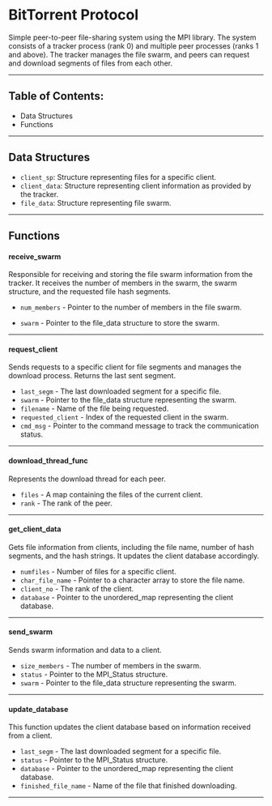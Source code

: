 # BitTorrent Protocol
Simple peer-to-peer file-sharing system using the MPI library. The system consists of a tracker process (rank 0) and multiple peer processes (ranks 1 and above). The tracker manages the file swarm, and peers can request and download segments of files from each other.

------------------------------------------------------------------------

## Table of Contents:
- Data Structures
- Functions
------------------------------------------------------------------------

## Data Structures

- `client_sp`: Structure representing files for a specific client.
- `client_data`: Structure representing client information as provided by the tracker.
- `file_data`: Structure representing file swarm.

------------------------------------------------------------------------
## Functions

#### receive_swarm

Responsible for receiving and storing the file swarm information from the tracker. It receives the number of members in the swarm, the swarm structure, and the requested file hash segments.

-  `num_members` - Pointer to the number of members in the file swarm.
* `swarm` - Pointer to the file_data structure to store the swarm.
------------------------------------------------------------------------
#### request_client

Sends requests to a specific client for file segments and manages the download process. Returns the last sent segment.

* `last_segm` - The last downloaded segment for a specific file. 
* `swarm` - Pointer to the file_data structure representing the swarm.
* `filename` - Name of the file being requested.
*  `requested_client` - Index of the requested client in the swarm.
*  `cmd_msg` - Pointer to the command message to track the communication status.
------------------------------------------------------------------------

#### download_thread_func

Represents the download thread for each peer.

* `files` -  A map containing the files of the current client. 
*  `rank` - The rank of the peer.

------------------------------------------------------------------------
#### get_client_data

Gets file information from clients, including the file name, number of hash segments, and the hash strings. It updates the client database accordingly.

* `numfiles` - Number of files for a specific client.
* `char_file_name` - Pointer to a character array to store the file name. 
* `client_no` -  The rank of the client. 
* `database`  - Pointer to the unordered_map representing the client database.

------------------------------------------------------------------------

#### send_swarm


Sends swarm information and data to a client.

* `size_members` - The number of members in the swarm.
* `status` - Pointer to the MPI_Status structure. 
* `swarm` -  Pointer to the file_data structure representing the swarm.

------------------------------------------------------------------------
#### update_database

This function updates the client database based on information received from a client.

* `last_segm` - The last downloaded segment for a specific file.
*  `status` -  Pointer to the MPI_Status structure.
*  `database` - Pointer to the unordered_map representing the client database.
*  `finished_file_name` - Name of the file that finished downloading.

------------------------------------------------------------------------
